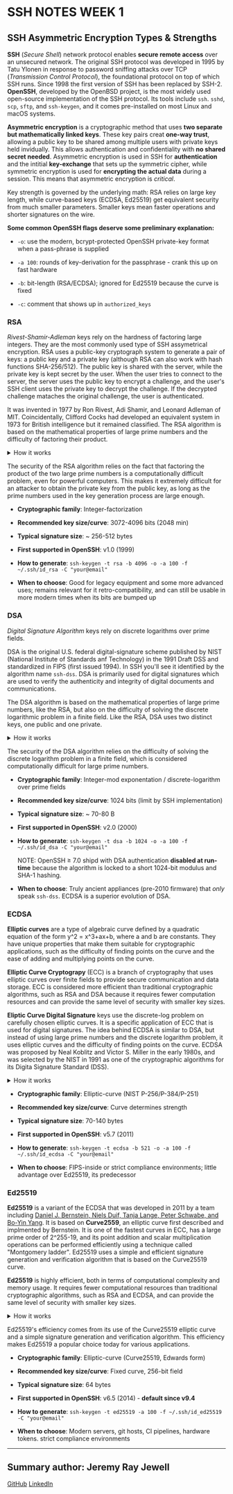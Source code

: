 # SSH NOTES WEEK 1 #

## SSH Asymmetric Encryption Types & Strengths 

**SSH** (*Secure Shell*) network protocol enables **secure remote access** over an unsecured network. The original SSH protocol was developed in 1995 by Tatu Ylonen in response to password sniffing attacks over TCP (*Transmission Control Protocol*), the foundational protocol on top of which SSH runs. Since 1998 the first version of SSH has been replaced by SSH-2. **OpenSSH**, developed by the OpenBSD project, is the most widely used open-source implementation of the SSH protocol. Its tools include `ssh`. `sshd`, `scp`, `sftp`, and `ssh-keygen`, and it comes pre-installed on most Linux and macOS systems.

**Asymmetric encryption** is a cryptographic method that uses **two separate but mathematically linked keys**. These key pairs creat **one-way trust**, allowing a public key to be shared among multiple users with private keys held invidually. This allows authentication and confidentiality with **no shared secret needed**. Asymmetric encryption is used in SSH for **authentication** and the intitial **key-exchange** that sets up the symmetric cipher, while symmetric encryption is used for **encrypting the actual data** during a session. This means that asymmetric encryption is *critical*. 

Key strength is governed by the underlying math: RSA relies on large key length, while curve-based keys (ECDSA, Ed25519) get equivalent security from much smaller parameters. Smaller keys mean faster operations and shorter signatures on the wire.

**Some common OpenSSH flags deserve some preliminary explanation:**

- `-o`: use the modern, bcrypt-protected OpenSSH private-key format when a pass-phrase is supplied

- `-a 100`: rounds of key-derivation for the passphrase - crank this up on fast hardware

- `-b`: bit-length (RSA/ECDSA); ignored for Ed25519 because the curve is fixed

- `-c`: comment that shows up in `authorized_keys`

### RSA

*Rivest-Shamir-Adleman* keys rely on the hardness of factoring large integers. They are the most commonly used type of SSH assymetrical encryption. RSA uses a public-key cryptograph system to generate a pair of keys: a public key and a private key (although RSA can also work with hash functions SHA-256/512). The public key is shared with the server, while the private key is kept secret by the user. When the user tries to connect to the server, the server uses the public key to encrypt a challenge, and the user's SSH client uses the private key to decrypt the challenge. If the decrypted challenge mataches the original challenge, the user is authenticated.

It was invented in 1977 by Ron Rivest, Adi Shamir, and Leonard Adleman of MIT. Coincidentally, Clifford Cocks had developed an equivalent system in 1973 for British intelligence but it remained classified. The RSA algorithm is based on the mathematical properties of large prime numbers and the difficulty of factoring their product. 

<details>
<summary>How it works</summary>  

1) **Key generation: To generate an RSA key pair, you need to follow these steps:**

- choose two large prime numbers, p and q

- calculate n = p*q

- calculate phi(n) = (p-1)*(q-1)

- choose an integer e such that 1 < e < phi(n) and gcd(e,phi(n)) = 1

- calculate d such that ed ≡ 1(mod phi(n)).

- the public key is (n, e), and the private key is (n, d).

2) **Encryption: To encrypt a mesage using the public key, you need to:**

- convert the message into a number less than n

- raise the message to the power of e modulo n

- the encrypted message is the result

3) **Decryption: To decrypt an encrypted message using the private key, you need to:**

- Raise the encrypted message to the power of d modulo n

- the decrypted message is the result
</details>

The security of the RSA algorithm relies on the fact that factoring the product of the two large prime numbers is a computationally difficult problem, even for powerful computers. This makes it extremely difficult for an attacker to obtain the private key from the public key, as long as the prime numbers used in the key generation process are large enough.

- **Cryptographic family**: Integer-factorization

- **Recommended key size/curve**: 3072-4096 bits (2048 min)

- **Typical signature size**: ~ 256-512 bytes

- **First supported in OpenSSH**: v1.0 (1999)

- **How to generate**: `ssh-keygen -t rsa -b 4096 -o -a 100 -f ~/.ssh/id_rsa -C "your@email"`

- **When to choose**: Good for legacy equipment and some more advanced uses; remains relevant for it retro-compatibility, and can still be usable in more modern times when its bits are bumped up

### DSA

*Digital Signature Algorithm* keys rely on discrete logarithms over prime fields.

DSA is the original U.S. federal digital-signature scheme published by NIST (National Institute of Standards anf Technology) in the 1991 Draft DSS and standardized in FIPS (first issued 1994). In SSH you'll see it identified by the algorithm name `ssh-dss`. DSA is primarily used for digital signatures which are used to verify the authenticity and integrity of digital documents and communications. 

The DSA algorithm is based on the mathematical properties of large prime numbers, like the RSA, but also on the difficulty of solving the discrete logarithmic problem in a finite field. Like the RSA, DSA uses two distinct keys, one public and one private.

<details>
<summary>How it works</summary>  

1) **Key generation: To generate a DSA key pair, you need to follow these steps:**

- choose a large prime number, p

- choose a primitivve root, g, modulo p

- choose a private ket, x, such that 1<x<p-1

- calculate the public key, y, as y ≡ g^x(mod p)

2) **Signing: To sign a message using the private key, you need to:**

- convert the message into a number less than p

- choose a random number, k, such that 1<k<p-1

- calculate r ≡ g^k(mod p)mod q, etc.

- calculate s ≡ k^(-1)(mod(p-1))*(hash(message)+xr)(mod(p-1)), where hash(message) is the hash value of the message

- the digital signature is the pair (r,s)

3) **Verification: To verify a digital signature using the public key, you need to:**

- calculate the hash value of the message

- calculate w ≡ s^(-1)(mod(p-1))

- calculte u1 ≡ hash(message)*w(mod(p-1))

- calculate u2 ≡ r*w(mod(p-1))

- calculate v ≡ g^u1*y^u2(modp)

- If v ≡ r(mod p), then the digital signature is valid

</details>

The security of the DSA algorithm relies on the difficulty of solving the discrete logarithm problem in a finite field, which is considered computationally difficult for large prime numbers.


- **Cryptographic family**: Integer-mod exponentation / discrete-logarithm over prime fields

- **Recommended key size/curve**: 1024 bits (limit by SSH implementation)

- **Typical signature size**: ~ 70-80 B

- **First supported in OpenSSH**: v2.0 (2000)

- **How to generate**: `ssh-keygen -t dsa -b 1024 -o -a 100 -f ~/.ssh/id_dsa -C "your@email"`

	NOTE: OpenSSH ≥ 7.0 shipd with DSA authentication **disabled at run-time** because the algorithm is locked to a short 1024-bit modulus and SHA-1 hashing.

- **When to choose**: Truly ancient appliances (pre-2010 firmware) that *only* speak `ssh-dss`. ECDSA is a superior evolution of DSA.

### ECDSA

**Elliptic curves** are a type of algebraic curve defined by a quadratic equation of the form y^2 = x^3+ax+b, where a and b are constants. They have unique properties that make them suitable for cryptographic applications, such as the difficulty of finding points on the curve and the ease of adding and multiplying points on the curve.

**Elliptic Curve Cryptograpy** (ECC) is a branch of cryptography that uses elliptic curves over finite fields to provide secure communication and data storage. ECC is considered more efficient than traditional cryptographic algorithms, such as RSA and DSA because it requires fewer computation resources and can provide the same level of security with smaller key sizes.

**Eliptic Curve Digital Signature** keys use the discrete-log problem on carefully chosen elliptic curves. It is a specific application of ECC that is used for digital signatures. The idea behind ECDSA is similar to DSA, but instead of using large prime numbers and the discrete logarithm problem, it uses elliptic curves and the difficulty of finding points on the curve. ECDSA was proposed by Neal Koblitz and Victor S. Miller in the early 1980s, and was selected by the NIST in 1991 as one of the cryptographic algorithms for its Digita Signature Standard (DSS).

<details>
<summary>How it works</summary>  

1) **Key Generation:** To generate a key pair, ECDSA selects a random point on the elliptic curve and calculates a base point by adding it to itself a certain number of times. The private key is the number of times the base point was added, and the public key is the resulting point on the curve.

2) **Signing:** To sign a message, ECDSA first hashes the message to obtain a fixed-size digest. Then, it uses the private key to calculate a signature, which consists of two integers, r and s. The signature is calculated by performing elliptic curve point addition and scalar multiplication operations.

3) **Verification:** To verify a signature, the recipient first hashes the message and calculates the expected digest. Then, it uses the public key to calculate the expected signate, which is also a pair of integers, r and s. Finally, it checks whether the calculated signature matches the received signature. If they match, the signature is considered valid, and the message has not been tampered with.

</details>

- **Cryptographic family**: Elliptic-curve (NIST P-256/P-384/P-251)

- **Recommended key size/curve**: Curve determines strength

- **Typical signature size**: 70-140 bytes

- **First supported in OpenSSH**: v5.7 (2011)

- **How to generate**: `ssh-keygen -t ecdsa -b 521 -o -a 100 -f ~/.ssh/id_ecdsa -C "your@email"`

- **When to choose**: FIPS-inside or strict compliance environments; little advantage over Ed25519, its predecessor

### Ed25519

**Ed25519** is a variant of the ECDSA that was developed in 2011 by a team including [Daniel J. Bernstein, Niels Duif, Tanja Lange, Peter Schwabe, and Bo-Yin Yang](https://ed25519.cr.yp.to/ed25519-20110926.pdf). It is based on **Curve2559**, an elliptic curve first described and implmented by Bernstein. It is one of the fastest curves in ECC, has a large prime order of 2^255-19, and its point addition and scalar multiplication operations can be performed efficiently using a technique called "Montgomery ladder". Ed25519 uses a simple and efficient signature generation and verification algorithm that is based on the Curve25519 curve.

**Ed25519** is highly efficient, both in terms of computational complexity and memory usage. It requires fewer computational resources than traditional cryptographic algorithms, such as RSA and ECDSA, and can provide the same level of security with smaller key sizes. 

<details>
<summary>How it works</summary>  

1) **Key Generation:** To generate a key pair for Ed25519, you need to generate a random 256-bit private key. This private key is used to generate a corresponding public key. The public key is derived from the private key by performing a series of mathematical operations on the curve point corresponding to the private key.

2) **Signing:** To sign a message using Ed25519, you need to hash the message using a cryptographic hash function, such as SHA-512. The hash value is then combined with the private key to generate a signature. The signature is a pair of integers, r and s, which are calculated using the private key and the hash value

3) **Verification:** To verify a signature, you need to hash the message using the same hash function used during signarture generation. The hash value is then combined with the public key to check whether the calculated signature matches the received signature. If they match, the signature is considered balid, and the message has not been tampered with.
</details>


Ed25519's efficiency comes from its use of the Curve25519 elliptic curve and a simple signature generation and verification algorithm. This efficiency makes Ed25519 a popular choice today for various applications.

- **Cryptographic family**: Elliptic-curve (Curve25519, Edwards form)

- **Recommended key size/curve**: Fixed curve, 256-bit field

- **Typical signature size**: 64 bytes

- **First supported in OpenSSH**: v6.5 (2014) - **default since v9.4**

- **How to generate**: `ssh-keygen -t ed25519 -a 100 -f ~/.ssh/id_ed25519 -C "your@email"`

- **When to choose**: Modern servers, git hosts, CI pipelines, hardware tokens. strict compliance environments


---

## Summary author: **Jeremy Ray Jewell**
[GitHub](https://github.com/jeremyrayjewell)
[LinkedIn](https://www.linkedin.com/in/jeremyrayjewell)